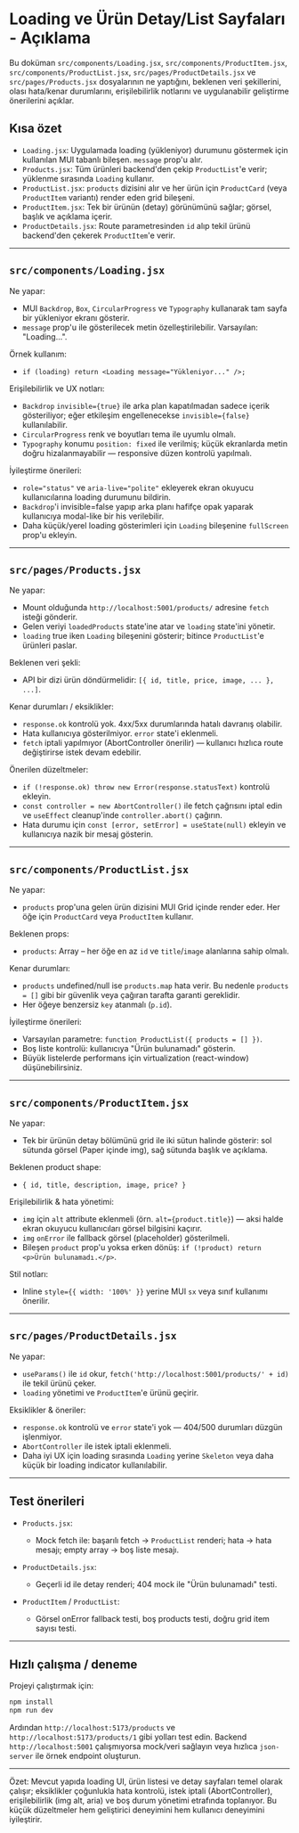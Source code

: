 # Loading ve Ürün Detay/List Sayfaları - Açıklama

Bu doküman `src/components/Loading.jsx`, `src/components/ProductItem.jsx`, `src/components/ProductList.jsx`, `src/pages/ProductDetails.jsx` ve `src/pages/Products.jsx` dosyalarının ne yaptığını, beklenen veri şekillerini, olası hata/kenar durumlarını, erişilebilirlik notlarını ve uygulanabilir geliştirme önerilerini açıklar.

## Kısa özet

- `Loading.jsx`: Uygulamada loading (yükleniyor) durumunu göstermek için kullanılan MUI tabanlı bileşen. `message` prop'u alır.
- `Products.jsx`: Tüm ürünleri backend'den çekip `ProductList`'e verir; yüklenme sırasında `Loading` kullanır.
- `ProductList.jsx`: `products` dizisini alır ve her ürün için `ProductCard` (veya `ProductItem` variantı) render eden grid bileşeni.
- `ProductItem.jsx`: Tek bir ürünün (detay) görünümünü sağlar; görsel, başlık ve açıklama içerir.
- `ProductDetails.jsx`: Route parametresinden `id` alıp tekil ürünü backend'den çekerek `ProductItem`'e verir.

---

## `src/components/Loading.jsx`

Ne yapar:

- MUI `Backdrop`, `Box`, `CircularProgress` ve `Typography` kullanarak tam sayfa bir yükleniyor ekranı gösterir.
- `message` prop'u ile gösterilecek metin özelleştirilebilir. Varsayılan: "Loading...".

Örnek kullanım:

- `if (loading) return <Loading message="Yükleniyor..." />;`

Erişilebilirlik ve UX notları:

- `Backdrop` `invisible={true}` ile arka plan kapatılmadan sadece içerik gösteriliyor; eğer etkileşim engellenecekse `invisible={false}` kullanılabilir.
- `CircularProgress` renk ve boyutları tema ile uyumlu olmalı.
- `Typography` konumu `position: fixed` ile verilmiş; küçük ekranlarda metin doğru hizalanmayabilir — responsive düzen kontrolü yapılmalı.

İyileştirme önerileri:

- `role="status"` ve `aria-live="polite"` ekleyerek ekran okuyucu kullanıcılarına loading durumunu bildirin.
- `Backdrop`'i invisible=false yapıp arka planı hafifçe opak yaparak kullanıcıya modal-like bir his verilebilir.
- Daha küçük/yerel loading gösterimleri için `Loading` bileşenine `fullScreen` prop'u ekleyin.

---

## `src/pages/Products.jsx`

Ne yapar:

- Mount olduğunda `http://localhost:5001/products/` adresine `fetch` isteği gönderir.
- Gelen veriyi `loadedProducts` state'ine atar ve `loading` state'ini yönetir.
- `loading` true iken `Loading` bileşenini gösterir; bitince `ProductList`'e ürünleri paslar.

Beklenen veri şekli:

- API bir dizi ürün döndürmelidir: `[{ id, title, price, image, ... }, ...]`.

Kenar durumları / eksiklikler:

- `response.ok` kontrolü yok. 4xx/5xx durumlarında hatalı davranış olabilir.
- Hata kullanıcıya gösterilmiyor. `error` state'i eklenmeli.
- `fetch` iptali yapılmıyor (AbortController önerilir) — kullanıcı hızlıca route değiştirirse istek devam edebilir.

Önerilen düzeltmeler:

- `if (!response.ok) throw new Error(response.statusText)` kontrolü ekleyin.
- `const controller = new AbortController()` ile fetch çağrısını iptal edin ve `useEffect` cleanup'inde `controller.abort()` çağırın.
- Hata durumu için `const [error, setError] = useState(null)` ekleyin ve kullanıcıya nazik bir mesaj gösterin.

---

## `src/components/ProductList.jsx`

Ne yapar:

- `products` prop'una gelen ürün dizisini MUI Grid içinde render eder. Her öğe için `ProductCard` veya `ProductItem` kullanır.

Beklenen props:

- `products`: Array – her öğe en az `id` ve `title`/`image` alanlarına sahip olmalı.

Kenar durumları:

- `products` undefined/null ise `products.map` hata verir. Bu nedenle `products = []` gibi bir güvenlik veya çağıran tarafta garanti gereklidir.
- Her öğeye benzersiz `key` atanmalı (`p.id`).

İyileştirme önerileri:

- Varsayılan parametre: `function ProductList({ products = [] })`.
- Boş liste kontrolü: kullanıcıya "Ürün bulunamadı" gösterin.
- Büyük listelerde performans için virtualization (react-window) düşünebilirsiniz.

---

## `src/components/ProductItem.jsx`

Ne yapar:

- Tek bir ürünün detay bölümünü grid ile iki sütun halinde gösterir: sol sütunda görsel (Paper içinde img), sağ sütunda başlık ve açıklama.

Beklenen product shape:

- `{ id, title, description, image, price? }`

Erişilebilirlik & hata yönetimi:

- `img` için `alt` attribute eklenmeli (örn. `alt={product.title}`) — aksi halde ekran okuyucu kullanıcıları görsel bilgisini kaçırır.
- `img` `onError` ile fallback görsel (placeholder) gösterilmeli.
- Bileşen `product` prop'u yoksa erken dönüş: `if (!product) return <p>Ürün bulunamadı.</p>`.

Stil notları:

- Inline `style={{ width: '100%' }}` yerine MUI `sx` veya sınıf kullanımı önerilir.

---

## `src/pages/ProductDetails.jsx`

Ne yapar:

- `useParams()` ile `id` okur, `fetch('http://localhost:5001/products/' + id)` ile tekil ürünü çeker.
- `loading` yönetimi ve `ProductItem`'e ürünü geçirir.

Eksiklikler & öneriler:

- `response.ok` kontrolü ve `error` state'i yok — 404/500 durumları düzgün işlenmiyor.
- `AbortController` ile istek iptali eklenmeli.
- Daha iyi UX için loading sırasında `Loading` yerine `Skeleton` veya daha küçük bir loading indicator kullanılabilir.

---

## Test önerileri

- `Products.jsx`:

  - Mock fetch ile: başarılı fetch -> `ProductList` renderi; hata -> hata mesajı; empty array -> boş liste mesajı.

- `ProductDetails.jsx`:

  - Geçerli id ile detay renderi; 404 mock ile "Ürün bulunamadı" testi.

- `ProductItem` / `ProductList`:
  - Görsel onError fallback testi, boş products testi, doğru grid item sayısı testi.

---

## Hızlı çalışma / deneme

Projeyi çalıştırmak için:

```bash
npm install
npm run dev
```

Ardından `http://localhost:5173/products` ve `http://localhost:5173/products/1` gibi yolları test edin. Backend `http://localhost:5001` çalışmıyorsa mock/veri sağlayın veya hızlıca `json-server` ile örnek endpoint oluşturun.

---

Özet: Mevcut yapıda loading UI, ürün listesi ve detay sayfaları temel olarak çalışır; eksiklikler çoğunlukla hata kontrolü, istek iptali (AbortController), erişilebilirlik (img alt, aria) ve boş durum yönetimi etrafında toplanıyor. Bu küçük düzeltmeler hem geliştirici deneyimini hem kullanıcı deneyimini iyileştirir.
